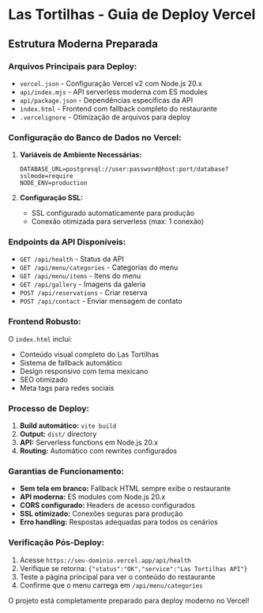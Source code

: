 # Las Tortilhas - Guia de Deploy Vercel

## Estrutura Moderna Preparada

### Arquivos Principais para Deploy:
- `vercel.json` - Configuração Vercel v2 com Node.js 20.x
- `api/index.mjs` - API serverless moderna com ES modules
- `api/package.json` - Dependências específicas da API
- `index.html` - Frontend com fallback completo do restaurante
- `.vercelignore` - Otimização de arquivos para deploy

### Configuração do Banco de Dados no Vercel:

1. **Variáveis de Ambiente Necessárias:**
   ```
   DATABASE_URL=postgresql://user:password@host:port/database?sslmode=require
   NODE_ENV=production
   ```

2. **Configuração SSL:**
   - SSL configurado automaticamente para produção
   - Conexão otimizada para serverless (max: 1 conexão)

### Endpoints da API Disponíveis:

- `GET /api/health` - Status da API
- `GET /api/menu/categories` - Categorias do menu
- `GET /api/menu/items` - Itens do menu
- `GET /api/gallery` - Imagens da galeria
- `POST /api/reservations` - Criar reserva
- `POST /api/contact` - Enviar mensagem de contato

### Frontend Robusto:

O `index.html` inclui:
- Conteúdo visual completo do Las Tortilhas
- Sistema de fallback automático
- Design responsivo com tema mexicano
- SEO otimizado
- Meta tags para redes sociais

### Processo de Deploy:

1. **Build automático:** `vite build`
2. **Output:** `dist/` directory
3. **API:** Serverless functions em Node.js 20.x
4. **Routing:** Automático com rewrites configurados

### Garantias de Funcionamento:

- **Sem tela em branco:** Fallback HTML sempre exibe o restaurante
- **API moderna:** ES modules com Node.js 20.x
- **CORS configurado:** Headers de acesso configurados
- **SSL otimizado:** Conexões seguras para produção
- **Erro handling:** Respostas adequadas para todos os cenários

### Verificação Pós-Deploy:

1. Acesse `https://seu-dominio.vercel.app/api/health`
2. Verifique se retorna: `{"status":"OK","service":"Las Tortilhas API"}`
3. Teste a página principal para ver o conteúdo do restaurante
4. Confirme que o menu carrega em `/api/menu/categories`

O projeto está completamente preparado para deploy moderno no Vercel!